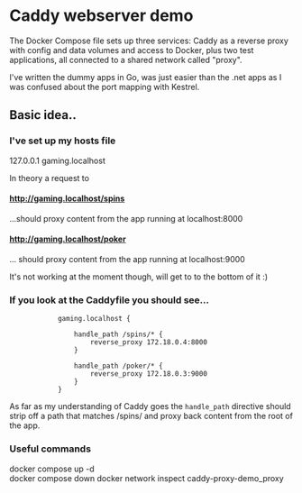 # Caddy webserver demo

The Docker Compose file sets up three services: Caddy as a reverse proxy with config and data
volumes and access to Docker, plus two test applications, all connected to a shared network called "proxy".

I've written the dummy apps in Go, was just easier than the .net apps as I was confused about the port mapping with Kestrel.

## Basic idea..

### I've set up my hosts file

127.0.0.1 gaming.localhost

In theory a request to

#### http://gaming.localhost/spins

...should proxy content from the app running at localhost:8000

#### http://gaming.localhost/poker

... should proxy content from the app running at localhost:9000

It's not working at the moment though, will get to to the bottom of it :)

### If you look at the Caddyfile you should see...

                gaming.localhost {

                    handle_path /spins/* {
                        reverse_proxy 172.18.0.4:8000
                    }

                    handle_path /poker/* {
                        reverse_proxy 172.18.0.3:9000
                    }
                }

As far as my understanding of Caddy goes the `handle_path` directive should strip off a path that matches /spins/
and proxy back content from the root of the app.

### Useful commands

docker compose up -d  
docker compose down
docker network inspect caddy-proxy-demo_proxy

